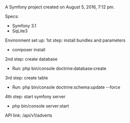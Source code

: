 A Symfony project created on August 5, 2016, 7:12 pm.

Specs:
- Symfony 3.1
- SqLite3

Environment set up:
1st step: install bundles and parameters
- composer install

2nd step: create database
- Run: php bin/console doctrine:database:create

3rd step: create table
- Run: php bin/console doctrine:schema:update --force

4th step: start symfony server
- php bin/console server:start


API link: /api/v1/adverts

